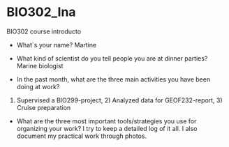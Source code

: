 # BIO302_Ina
BIO302 course introducto

- What´s your name?
Martine

- What kind of scientist do you tell people you are at dinner parties?
Marine biologist

- In the past month, what are the three main activities you have been doing at work?
1) Supervised a BIO299-project, 2) Analyzed data for GEOF232-report, 3) Cruise preparation

- What are the three most important tools/strategies you use for organizing your work?
I try to keep a detailed log of it all. I also document my practical work through photos. 
